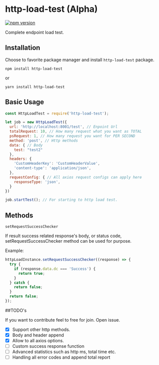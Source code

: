 # http-load-test (Alpha)

[![npm version](https://badge.fury.io/js/http-load-test.svg)](https://badge.fury.io/js/http-load-test)

Complete endpoint load test.

## Installation

Choose to favorite package manager and install `http-load-test` package.

`npm install http-load-test`

or

`yarn install http-load-test`

## Basic Usage

```javascript
const HttpLoadTest = require('http-load-test');

let job = new HttpLoadTest({
  url: 'http://localhost:8001/test', // Enpoint Url
  totalRequest: 10, // How many request what you want as TOTAL
  psRequest: 1, // How many request you want for PER SECOND
  method: 'post', // Http methods
  data: { // Body
    test: "test2"
  },
  headers: {
    'CustomHeaderKey': 'CustomHeaderValue',
    'content-type': 'application/json', 
  },
  requestConfig: { // All axios request configs can apply here 
    responseType: 'json',
  }
})

job.startTest(); // For starting to http load test.

```

## Methods

`setRequestSuccessChecker`

If result success related response's body, or status code, setRequestSuccessChecker method can be used for purpose.

Example:
```javascript
httpLoadInstance.setRequestSuccessChecker((response) => {
  try {
    if (response.data.dc === 'Success') {
      return true;
    }
  } catch {
    return false;
  }
  return false;
});
```

##TODO's

If you want to contribute feel to free for join. Open issue. 

- [x] Support other http methods.
- [x] Body and header append
- [x] Allow to all axios options.
- [ ] Custom success response function
- [ ] Advanced statistics such as http ms, total time etc.
- [ ] Handling all error codes and append total report
